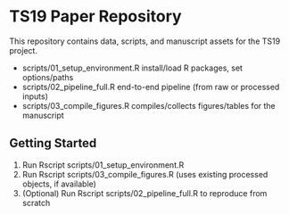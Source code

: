 ﻿# TS19 Paper Repository

This repository contains data, scripts, and manuscript assets for the TS19 project.
- scripts/01_setup_environment.R  install/load R packages, set options/paths
- scripts/02_pipeline_full.R  end-to-end pipeline (from raw or processed inputs)
- scripts/03_compile_figures.R  compiles/collects figures/tables for the manuscript

## Getting Started
1. Run Rscript scripts/01_setup_environment.R
2. Run Rscript scripts/03_compile_figures.R (uses existing processed objects, if available)
3. (Optional) Run Rscript scripts/02_pipeline_full.R to reproduce from scratch
